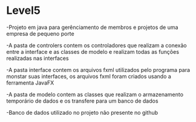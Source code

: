 # Level5
-Projeto em java para gerênciamento de membros e projetos de uma empresa de pequeno porte

-A pasta de controlers contem os controladores que realizam a conexão entre a interface e as classes de modelo e realizam todas as funções realizadas nas interfaces

-A pasta interface contem os arquivos fxml utilizados pelo programa para monstar suas interfaces, os arquivos fxml foram criados usando a ferramenta JavaFX

-A pasta de modelo contem as classes que realizam o armazenamento temporário de dados e os transfere para um banco de dados

-Banco de dados utilizado no projeto não presente no github
